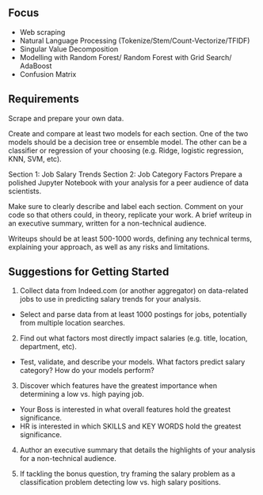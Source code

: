 ## Focus
- Web scraping
- Natural Language Processing (Tokenize/Stem/Count-Vectorize/TFIDF) 
- Singular Value Decomposition
- Modelling with Random Forest/ Random Forest with Grid Search/ AdaBoost
- Confusion Matrix


## Requirements
Scrape and prepare your own data.

Create and compare at least two models for each section. One of the two models should be a decision tree or ensemble model. The other can be a classifier or regression of your choosing (e.g. Ridge, logistic regression, KNN, SVM, etc).

Section 1: Job Salary Trends
Section 2: Job Category Factors
Prepare a polished Jupyter Notebook with your analysis for a peer audience of data scientists.

Make sure to clearly describe and label each section.
Comment on your code so that others could, in theory, replicate your work.
A brief writeup in an executive summary, written for a non-technical audience.

Writeups should be at least 500-1000 words, defining any technical terms, explaining your approach, as well as any risks and limitations.

## Suggestions for Getting Started
1. Collect data from Indeed.com (or another aggregator) on data-related jobs to use in predicting salary trends for your analysis.
 - Select and parse data from at least 1000 postings for jobs, potentially from multiple location searches.
 
2. Find out what factors most directly impact salaries (e.g. title, location, department, etc).
 - Test, validate, and describe your models. What factors predict salary category? How do your models perform?
 
3. Discover which features have the greatest importance when determining a low vs. high paying job.
 - Your Boss is interested in what overall features hold the greatest significance.
 - HR is interested in which SKILLS and KEY WORDS hold the greatest significance.
 
4. Author an executive summary that details the highlights of your analysis for a non-technical audience.

5. If tackling the bonus question, try framing the salary problem as a classification problem detecting low vs. high salary positions.
